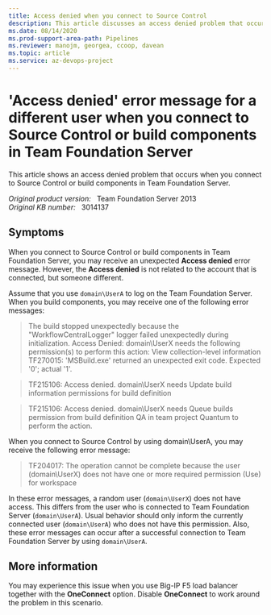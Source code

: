```yaml
---
title: Access denied when you connect to Source Control
description: This article discusses an access denied problem that occurs when you connect to Source Control or build components in Team Foundation Server.
ms.date: 08/14/2020
ms.prod-support-area-path: Pipelines
ms.reviewer: manojm, georgea, ccoop, davean
ms.topic: article
ms.service: az-devops-project
---
```

# 'Access denied' error message for a different user when you connect to Source Control or build components in Team Foundation Server

This article shows an access denied problem that occurs when you connect to Source Control or build components in Team Foundation Server.

_Original product version:_ &nbsp; Team Foundation Server 2013  
_Original KB number:_ &nbsp; 3014137

## Symptoms

When you connect to Source Control or build components in Team Foundation Server, you may receive an unexpected **Access denied** error message. However, the **Access denied** is not related to the account that is connected, but someone different.

Assume that you use `domain\UserA` to log on the Team Foundation Server. When you build components, you may receive one of the following error messages:

> The build stopped unexpectedly because the "WorkflowCentralLogger" logger failed unexpectedly during initialization. Access Denied: domain\UserX needs the following permission(s) to perform this action: View collection-level information  
>TF270015: 'MSBuild.exe' returned an unexpected exit code. Expected '0'; actual '1'.

> TF215106: Access denied. domain\UserX needs Update build information permissions for build definition

> TF215106: Access denied. domain\UserX needs Queue builds permission from build definition QA in team project Quantum to perform the action.

When you connect to Source Control by using domain\UserA, you may receive the following error message:

> TF204017: The operation cannot be complete because the user (domain\UserX) does not have one or more required permission (Use) for workspace

In these error messages, a random user (`domain\UserX`) does not have access. This differs from the user who is connected to Team Foundation Server (`domain\UserA`). Usual behavior should only inform the currently connected user (`domain\UserA`) who does not have this permission. Also, these error messages can occur after a successful connection to Team Foundation Server by using `domain\UserA`.

## More information

You may experience this issue when you use Big-IP F5 load balancer together with the **OneConnect** option. Disable **OneConnect** to work around the problem in this scenario.
